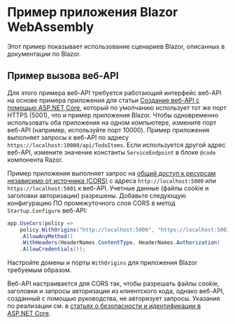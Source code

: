 # <a name="blazor-webassembly-sample-app"></a>Пример приложения Blazor WebAssembly

Этот пример показывает использование сценариев Blazor, описанных в документации по Blazor.

## <a name="call-web-api-example"></a>Пример вызова веб-API

Для этого примера веб-API требуется работающий интерфейс веб-API на основе примера приложения для статьи <a href="https://docs.microsoft.com/aspnet/core/tutorials/first-web-api">Создание веб-API с помощью ASP.NET Core</a>, который по умолчанию использует тот же порт HTTPS (5001), что и пример приложения Blazor. Чтобы одновременно использовать оба приложения на одном компьютере, измените порт веб-API (например, используйте порт 10000). Пример приложения выполняет запросы к веб-API по адресу `https://localhost:10000/api/TodoItems`. Если используется другой адрес веб-API, измените значение константы `ServiceEndpoint` в блоке `@code` компонента Razor.</p>

Пример приложения выполняет запрос на <a href="https://docs.microsoft.com/aspnet/core/security/cors">общий доступ к ресурсам независимо от источника (CORS)</a> с адреса `http://localhost:5000` или `https://localhost:5001` к веб-API. Учетные данные (файлы cookie и заголовки авторизации) разрешены. Добавьте следующую конфигурацию ПО промежуточного слоя CORS в метод `Startup.Configure` веб-API:</p>

```csharp
app.UseCors(policy => 
    policy.WithOrigins("http://localhost:5000", "https://localhost:5001")
    .AllowAnyMethod()
    .WithHeaders(HeaderNames.ContentType, HeaderNames.Authorization)
    .AllowCredentials());
```

Настройте домены и порты `WithOrigins` для приложения Blazor требуемым образом.

Веб-API настраивается для CORS так, чтобы разрешать файлы cookie, заголовки и запросы авторизации из клиентского кода, однако веб-API, созданный с помощью руководства, не авторизует запросы. Указания по реализации см. в <a href="https://docs.microsoft.com/aspnet/core/security/">статьях о безопасности и идентификации в ASP.NET Core</a>.
